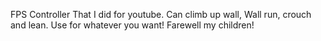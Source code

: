 FPS Controller That I did for youtube. Can climb up wall, Wall run, crouch and lean. Use for whatever you want! Farewell my children!
